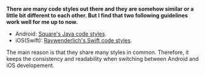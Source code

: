 **There are many code styles out there and they are somehow similar or a little bit different to each other.
But I find that two following guidelines work well for me up to now.**
* Android: [Square's Java code styles](https://github.com/square/java-code-styles).
* iOS(Swift): [Raywenderlich's Swift code styles](https://github.com/raywenderlich/swift-style-guide).

The main reason is that they share many styles in common. 
Therefore, it keeps the consistency and readability when switching between Android and iOS developement.

